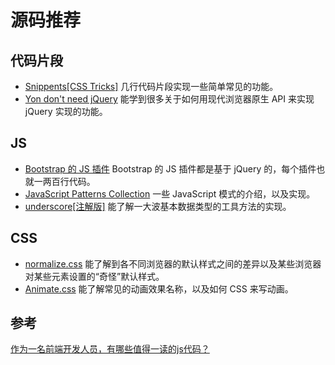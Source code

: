 # 源码推荐

## 代码片段
* [Snippents[CSS Tricks]](https://css-tricks.com/snippets/) 几行代码片段实现一些简单常见的功能。
* [Yon don't need jQuery](https://github.com/oneuijs/You-Dont-Need-jQuery/blob/master/README.zh-CN.md) 能学到很多关于如何用现代浏览器原生 API 来实现 jQuery 实现的功能。

## JS
* [Bootstrap 的 JS 插件](https://github.com/twbs/bootstrap/tree/master/js) Bootstrap 的 JS 插件都是基于 jQuery 的，每个插件也就一两百行代码。
* [JavaScript Patterns Collection](http://shichuan.github.io/javascript-patterns/) 一些 JavaScript 模式的介绍，以及实现。
* [underscore[注解版]](http://underscorejs.org/docs/underscore.html) 能了解一大波基本数据类型的工具方法的实现。

## CSS
* [normalize.css](https://github.com/necolas/normalize.css/blob/master/normalize.css) 能了解到各不同浏览器的默认样式之间的差异以及某些浏览器对某些元素设置的“奇怪”默认样式。
* [Animate.css](https://github.com/daneden/animate.css/blob/master/animate.css) 能了解常见的动画效果名称，以及如何 CSS 来写动画。

## 参考
[作为一名前端开发人员，有哪些值得一读的js代码？](https://www.zhihu.com/question/27471576)